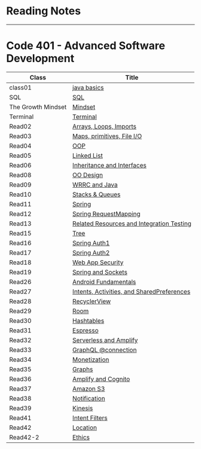 # Reading Notes
---
# Code 401 - Advanced Software Development


| Class      | Title |
| ----------- | ----------- |
| class01      | [java basics](https://hashem98.github.io/reading-notes/basics/Basic)       |
| SQL      | [SQL](https://hashem98.github.io/reading-notes/SQL/SQL)       |
| The Growth Mindset      | [Mindset](https://hashem98.github.io/reading-notes/Mindset/Mindset)       |
| Terminal      | [Terminal](https://hashem98.github.io/reading-notes/Terminal/TERMINAL)       |
| Read02  | [Arrays, Loops, Imports](https://hashem98.github.io/reading-notes/class02/Read02)       |
| Read03  | [Maps, primitives, File I/O](https://hashem98.github.io/reading-notes/class03/Read03)       |
| Read04  | [OOP](https://hashem98.github.io/reading-notes/class04/Read04)       |
| Read05  | [Linked List](https://hashem98.github.io/reading-notes/class05/Read05)       |
| Read06  | [Inheritance and Interfaces](https://hashem98.github.io/reading-notes/class06/Read06)       |
| Read08  | [OO Design](https://hashem98.github.io/reading-notes/class08/Read08)       |
| Read09  | [WRRC and Java](https://hashem98.github.io/reading-notes/class09/Read09)       |
| Read10  | [ Stacks & Queues](https://hashem98.github.io/reading-notes/class10/Read10)       |
| Read11  | [Spring](https://hashem98.github.io/reading-notes/class11/Read11)       |
| Read12  | [Spring RequestMapping](https://hashem98.github.io/reading-notes/class12/Read12)       |
| Read13  | [Related Resources and Integration Testing](https://hashem98.github.io/reading-notes/class13/Read13)       |
| Read15  | [Tree](https://hashem98.github.io/reading-notes/class15/Read15)       |
| Read16  | [Spring Auth1](https://hashem98.github.io/reading-notes/class16/Read16)       |
| Read17  | [Spring Auth2](https://hashem98.github.io/reading-notes/class17/Read17)       |
| Read18  | [Web App Security](https://hashem98.github.io/reading-notes/class18/Read18)       |
| Read19  | [Spring and Sockets](https://hashem98.github.io/reading-notes/class19/Read19)       |
| Read26  | [Android Fundamentals](https://hashem98.github.io/reading-notes/class26/Read26)       |
| Read27  | [Intents, Activities, and SharedPreferences](https://hashem98.github.io/reading-notes/class27/Read27)       |
| Read28  | [RecyclerView](https://hashem98.github.io/reading-notes/class28/Read28)       |
| Read29  | [Room](https://hashem98.github.io/reading-notes/class29/read29)       |
| Read30  | [Hashtables](https://hashem98.github.io/reading-notes/class30/Read30)       |
| Read31  | [Espresso](https://hashem98.github.io/reading-notes/class31/Read31)       |
| Read32  | [Serverless and Amplify](https://hashem98.github.io/reading-notes/class32/Read32)       |
| Read33  | [GraphQL @connection](https://hashem98.github.io/reading-notes/class33/Read33)       |
| Read34  | [Monetization](https://hashem98.github.io/reading-notes/class34/Read34)       |
| Read35  | [Graphs](https://hashem98.github.io/reading-notes/class35/Read35)      |
| Read36  | [Amplify and Cognito](https://hashem98.github.io/reading-notes/class36/Read36)      |
| Read37  | [Amazon S3](https://hashem98.github.io/reading-notes/class37/Read37)      |
| Read38  | [Notification](https://hashem98.github.io/reading-notes/class38/Read38)      |
| Read39  | [Kinesis](https://hashem98.github.io/reading-notes/class39/Read39)      |
| Read41  | [Intent Filters](https://hashem98.github.io/reading-notes/class41/Read41)      |
| Read42  | [Location](https://hashem98.github.io/reading-notes/class42/Read42)      |
| Read42-2  | [Ethics](https://hashem98.github.io/reading-notes/class42/Read42-2)      |


































  

